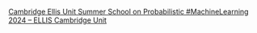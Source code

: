 [Cambridge Ellis Unit Summer School on Probabilistic #MachineLearning 2024 – ELLIS Cambridge Unit](https://qi.tc/qi/119632)